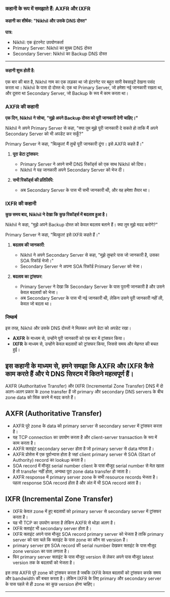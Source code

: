 ### कहानी के रूप में समझाते हैं: **AXFR और IXFR**

#### कहानी का शीर्षक: **"Nikhil और उसके DNS दोस्त"**

**पात्र:**
- Nikhil: एक इंटरनेट उपयोगकर्ता
- Primary Server: Nikhil का मुख्य DNS दोस्त
- Secondary Server: Nikhil का Backup DNS दोस्त

---

#### कहानी शुरू होती है:

एक बार की बात है, Nikhil नाम का एक लड़का था जो इंटरनेट पर बहुत सारी वेबसाइटें देखना पसंद करता था। Nikhil के पास दो दोस्त थे: एक था Primary Server, जो हमेशा नई जानकारी रखता था, और दूसरा था Secondary Server, जो Backup के रूप में काम करता था।

### AXFR की कहानी

**एक दिन, Nikhil ने सोचा, "मुझे अपने Backup दोस्त को पूरी जानकारी देनी चाहिए।"** 

Nikhil ने अपने Primary Server से कहा, "क्या तुम मुझे पूरी जानकारी दे सकते हो ताकि मैं अपने Secondary Server को भी अपडेट कर सकूँ?"

Primary Server ने कहा, "बिल्कुल! मैं तुम्हें पूरी जानकारी दूंगा। इसे AXFR कहते हैं।"

1. **पूरा डेटा ट्रांसफर**: 
   - Primary Server ने अपने सभी DNS रिकॉर्ड्स को एक साथ Nikhil को दिया। 
   - Nikhil ने यह जानकारी अपने Secondary Server को भेज दी। 

2. **सभी रिकॉर्ड्स की प्रतिलिपि**: 
   - अब Secondary Server के पास भी सभी जानकारी थी, और वह हमेशा तैयार था।

### IXFR की कहानी

**कुछ समय बाद, Nikhil ने देखा कि कुछ रिकॉर्ड्स में बदलाव हुआ है।** 

Nikhil ने कहा, "मुझे अपने Backup दोस्त को केवल बदलाव बताने हैं। क्या तुम मुझे मदद करोगे?"

Primary Server ने कहा, "बिल्कुल! इसे IXFR कहते हैं।"

1. **बदलाव की जानकारी**: 
   - Nikhil ने अपने Secondary Server से कहा, "मुझे तुम्हारे पास जो जानकारी है, उसका SOA रिकॉर्ड भेजो।"
   - Secondary Server ने अपना SOA रिकॉर्ड Primary Server को भेजा।

2. **बदलाव का ट्रांसफर**: 
   - Primary Server ने देखा कि Secondary Server के पास पुरानी जानकारी है और उसने केवल बदलावों को भेजा। 
   - अब Secondary Server के पास भी नई जानकारी थी, लेकिन उसने पूरी जानकारी नहीं ली, केवल जो बदला था।

### निष्कर्ष

इस तरह, Nikhil और उसके DNS दोस्तों ने मिलकर अपने डेटा को अपडेट रखा। 

- **AXFR** के माध्यम से, उन्होंने पूरी जानकारी को एक बार में ट्रांसफर किया।
- **IXFR** के माध्यम से, उन्होंने केवल बदलावों को ट्रांसफर किया, जिससे समय और मेहनत की बचत हुई।

**इस कहानी के माध्यम से, हमने समझा कि AXFR और IXFR कैसे काम करते हैं और ये DNS सिस्टम में कितने महत्वपूर्ण हैं।**
---
AXFR (Authoritative Transfer) और IXFR (Incremental Zone Transfer) DNS में दो अलग-अलग प्रकार के zone transfer हैं जो primary और secondary DNS servers के बीच zone data को सिंक करने में मदद करते हैं।

## AXFR (Authoritative Transfer)

- AXFR पूरे zone के data को primary server से secondary server में ट्रांसफर करता है।
- यह TCP connection का उपयोग करता है और client-server transaction के रूप में काम करता है।
- AXFR क्लाइंट secondary server होता है जो primary server से data मांगता है।
- AXFR प्रोसेस में एक पूर्वाभ्यास होता है जहां client primary server से SOA (Start of Authority) record का lookup करता है।
- SOA record में मौजूद serial number client के पास मौजूद serial number से मेल खाता है तो transfer नहीं होता, अन्यथा पूरा zone data transfer हो जाता है।
- AXFR response में primary server zone के सभी resource records भेजता है। पहला response SOA record होता है और अंत में भी SOA record आता है।

## IXFR (Incremental Zone Transfer)

- IXFR केवल zone में हुए बदलावों को primary server से secondary server में ट्रांसफर करता है।
- यह भी TCP का उपयोग करता है लेकिन AXFR से थोड़ा अलग है।
- IXFR क्लाइंट भी secondary server होता है।
- IXFR क्लाइंट अपने पास मौजूद SOA record primary server को भेजता है ताकि primary server को पता चले कि क्लाइंट के पास zone का कौन सा version है।
- primary server इस SOA record की serial number देखकर क्लाइंट के पास मौजूद zone version का पता लगाता है।
- फिर primary server क्लाइंट के पास मौजूद version से लेकर अपने पास मौजूद latest version तक के बदलावों को भेजता है।

इस तरह AXFR पूरे zone को ट्रांसफर करता है जबकि IXFR केवल बदलावों को ट्रांसफर करके समय और bandwidth की बचत करता है। लेकिन IXFR के लिए primary और secondary server के पास पहले से ही zone का कुछ version होना चाहिए।

---
